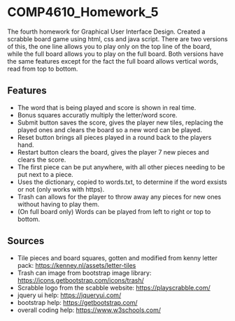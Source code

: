 # COMP4610_Homework_5
The fourth homework for Graphical User Interface Design. 
Created a scrabble board game using html, css and java script. There are two versions of this, the one line allows you to play only on the top line of the board, while the full board allows you to play on the full board. Both versions have the same features except for the fact the full board allows vertical words, read from top to bottom. 
## Features
* The word that is being played and score is shown in real time.
* Bonus squares accuratly multiply the letter/word score.
* Submit button saves the score, gives the player new tiles, replacing the played ones and clears the board so a new word can be played.
* Reset button brings all pieces played in a round back to the players hand.
* Restart button clears the board, gives the player 7 new pieces and clears the score.
* The first piece can be put anywhere, with all other pieces needing to be put next to a piece.
* Uses the dictionary, copied to words.txt, to determine if the word exsists or not (only works with https).
* Trash can allows for the player to throw away any pieces for new ones without having to play them. 
* (On full board only) Words can be played from left to right or top to bottom.
## Sources
* Tile pieces and board squares, gotten and modified from kenny letter pack: https://kenney.nl/assets/letter-tiles
* Trash can image from bootstrap image library: https://icons.getbootstrap.com/icons/trash/
* Scrabble logo from the scabble website: https://playscrabble.com/
* jquery ui help: https://jqueryui.com/
* bootstrap help: https://getbootstrap.com/
* overall coding help: https://www.w3schools.com/
